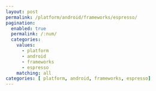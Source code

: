 ```yaml
---
layout: post
permalink: /platform/android/frameworks/espresso/
pagination: 
  enabled: true
  permalink: /:num/
  categories:
    values:
      - platform
      - android
      - frameworks
      - espresso
    matching: all
categories: [ platform, android, frameworks, espresso]
---
```


